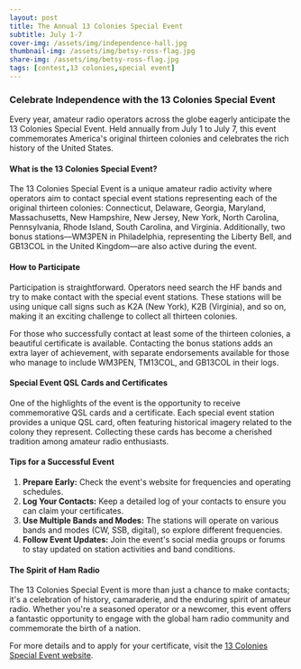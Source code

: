 ```yaml
---
layout: post
title: The Annual 13 Colonies Special Event
subtitle: July 1-7
cover-img: /assets/img/independence-hall.jpg
thumbnail-img: /assets/img/betsy-ross-flag.jpg
share-img: /assets/img/betsy-ross-flag.jpg
tags: [contest,13 colonies,special event]
---
```

### Celebrate Independence with the 13 Colonies Special Event

Every year, amateur radio operators across the globe eagerly anticipate the 13 Colonies Special Event. Held annually from July 1 to July 7, this event commemorates America's original thirteen colonies and celebrates the rich history of the United States.

#### What is the 13 Colonies Special Event?

The 13 Colonies Special Event is a unique amateur radio activity where operators aim to contact special event stations representing each of the original thirteen colonies: Connecticut, Delaware, Georgia, Maryland, Massachusetts, New Hampshire, New Jersey, New York, North Carolina, Pennsylvania, Rhode Island, South Carolina, and Virginia. Additionally, two bonus stations—WM3PEN in Philadelphia, representing the Liberty Bell, and GB13COL in the United Kingdom—are also active during the event.

#### How to Participate

Participation is straightforward. Operators need search the HF bands and try to make contact with the special event stations. These stations will be using unique call signs such as K2A (New York), K2B (Virginia), and so on, making it an exciting challenge to collect all thirteen colonies.

For those who successfully contact at least some of the thirteen colonies, a beautiful certificate is available. Contacting the bonus stations adds an extra layer of achievement, with separate endorsements available for those who manage to include WM3PEN, TM13COL, and GB13COL in their logs.

#### Special Event QSL Cards and Certificates

One of the highlights of the event is the opportunity to receive commemorative QSL cards and a certificate. Each special event station provides a unique QSL card, often featuring historical imagery related to the colony they represent. Collecting these cards has become a cherished tradition among amateur radio enthusiasts.

#### Tips for a Successful Event

1. **Prepare Early:** Check the event's website for frequencies and operating schedules.
2. **Log Your Contacts:** Keep a detailed log of your contacts to ensure you can claim your certificates.
3. **Use Multiple Bands and Modes:** The stations will operate on various bands and modes (CW, SSB, digital), so explore different frequencies.
4. **Follow Event Updates:** Join the event's social media groups or forums to stay updated on station activities and band conditions.


#### The Spirit of Ham Radio

The 13 Colonies Special Event is more than just a chance to make contacts; it's a celebration of history, camaraderie, and the enduring spirit of amateur radio. Whether you're a seasoned operator or a newcomer, this event offers a fantastic opportunity to engage with the global ham radio community and commemorate the birth of a nation.

For more details and to apply for your certificate, visit the [13 Colonies Special Event website](http://13colonies.us/).
